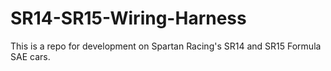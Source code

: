 # SR14-SR15-Wiring-Harness
This is a repo for development on Spartan Racing's SR14 and SR15 Formula SAE cars. 
